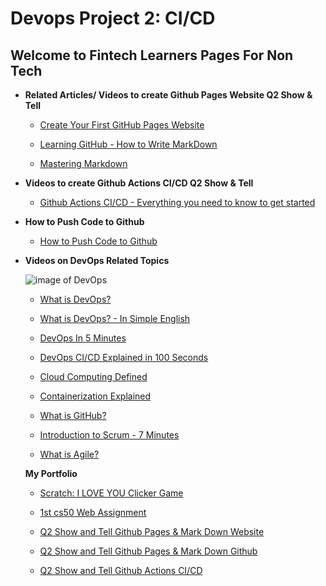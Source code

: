 # Devops Project 2: CI/CD


## Welcome to Fintech Learners Pages For Non Tech


  - **Related Articles/ Videos to create Github Pages Website Q2 Show & Tell**


    - [Create Your First GitHub Pages Website](https://www.youtube.com/watch?v=BA_c3bGQXlQ)
  
  
    - [Learning GitHub - How to Write MarkDown](https://www.youtube.com/watch?v=eJojC3lSkwg)
    
    
    - [Mastering Markdown](https://guides.github.com/features/mastering-markdown/)
      
   
 - **Videos to create Github Actions CI/CD Q2 Show & Tell**
    
    
   - [Github Actions CI/CD - Everything you need to know to get started](https://www.youtube.com/watch?v=mFFXuXjVgkU)
   
   
 - **How to Push Code to Github**
 
    - [How to Push Code to Github](https://www.youtube.com/watch?v=wrb7Gge9yoE)
    
    
    
      
        
    
- **Videos on DevOps Related Topics**


     ![image of DevOps](https://www.pentalog.com/wp-content/uploads/2020/03/DevOps-engineer-job-roles-and-responsibilities.png)
     
    

    - [What is DevOps?](https://www.youtube.com/watch?v=aFWi8ToAjpU)
   
    - [What is DevOps? - In Simple English](https://www.youtube.com/watch?v=_I94-tJlovg)
    
    - [DevOps In 5 Minutes](https://www.youtube.com/watch?v=Xrgk023l4lI)
    
    - [DevOps CI/CD Explained in 100 Seconds](https://www.youtube.com/watch?v=scEDHsr3APg)
    
    - [Cloud Computing Defined](https://www.youtube.com/watch?v=ZnGzxV_dQeg)
    
    - [Containerization Explained](https://www.youtube.com/watch?v=0qotVMX-J5s)
    
    - [What is GitHub?](https://www.youtube.com/watch?v=w3jLJU7DT5E)
    
    - [Introduction to Scrum - 7 Minutes](https://www.youtube.com/watch?v=9TycLR0TqFA)
    
    - [What is Agile?](https://www.youtube.com/watch?v=fDLuObNgPBM)
    
       
    **My Portfolio**
    - [Scratch: I LOVE YOU Clicker Game](https://scratch.mit.edu/projects/518970274)

    - [1st cs50 Web Assignment](https://cs50xcoursewebsite--sttseah.repl.co/)
    
    - [Q2 Show and Tell Github Pages & Mark Down Website](https://stt-seah.github.io/Fintech-Learners/)
    
    - [Q2 Show and Tell Github Pages & Mark Down Github](https://github.com/STT-Seah/Fintech-Learners)
    
    - [Q2 Show and Tell Github Actions CI/CD](https://github.com/STT-Seah/mygitactions)
